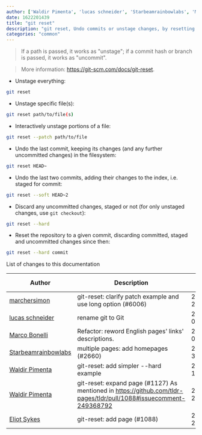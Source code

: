 ```yaml
---
author: ['Waldir Pimenta', 'lucas schneider', 'Starbeamrainbowlabs', 'Marco Bonelli', 'Eliot Sykes', 'marchersimon']
date: 1622201439
title: "git reset"
description: "git reset, Undo commits or unstage changes, by resetting the current Git HEAD to the specified state."
categories: "common"
---
```

> If a path is passed, it works as "unstage"; if a commit hash or branch is passed, it works as "uncommit".

> More information: <https://git-scm.com/docs/git-reset>.

- Unstage everything:

```bash
git reset
```

- Unstage specific file(s):

```bash
git reset path/to/file(s)
```

- Interactively unstage portions of a file:

```bash
git reset --patch path/to/file
```

- Undo the last commit, keeping its changes (and any further uncommitted changes) in the filesystem:

```bash
git reset HEAD~
```

- Undo the last two commits, adding their changes to the index, i.e. staged for commit:

```bash
git reset --soft HEAD~2
```

- Discard any uncommitted changes, staged or not (for only unstaged changes, use `git checkout`):

```bash
git reset --hard
```

- Reset the repository to a given commit, discarding committed, staged and uncommitted changes since then:

```bash
git reset --hard commit
```
List of changes to this documentation


Author | Description | ISO 8601 Date | GitHub link
------|-----|-----|-----
[marchersimon](mailto:50295997+marchersimon@users.noreply.github.com) | git-reset: clarify patch example and use long option (#6006) | 2021-05-28T13:30:39 | [9fe15f560944](https://github.com/tldr-pages/tldr/commit/9fe15f560944e421629b70d2e1979f65a569036b)
[lucas schneider](mailto:casdpa@gmail.com) | rename git to Git | 2021-01-08T14:09:54 | [eef3712fc3a6](https://github.com/tldr-pages/tldr/commit/eef3712fc3a6a3774384b2e4ed934583c8349d75)
[Marco Bonelli](mailto:marco@mebeim.net) | Refactor: reword English pages' links' descriptions. | 2019-06-03T14:19:41 | [66abb98ce935](https://github.com/tldr-pages/tldr/commit/66abb98ce935c0f4516bf30c4d6da72180d5a3ab)
[Starbeamrainbowlabs](mailto:sbrl@starbeamrainbowlabs.com) | multiple pages: add homepages (#2660) | 2019-01-30T12:19:23 | [a19866e88add](https://github.com/tldr-pages/tldr/commit/a19866e88addb239484637579b17e7c6ea9b53aa)
[Waldir Pimenta](mailto:waldyrious@gmail.com) | git-reset: add simpler --hard example | 2017-05-18T18:25:09 | [595c4eb2341b](https://github.com/tldr-pages/tldr/commit/595c4eb2341baa97902a9f5407ec09da75182c4e)
[Waldir Pimenta](mailto:waldyrious@gmail.com) | git-reset: expand page (#1127) As mentioned in https://github.com/tldr-pages/tldr/pull/1088#issuecomment-249368792 | 2016-10-27T19:27:41 | [05c63936ce7d](https://github.com/tldr-pages/tldr/commit/05c63936ce7d26049238802ccf1ca194cfd11b40)
[Eliot Sykes](mailto:eliotsykes@gmail.com) | git-reset: add page (#1088) | 2016-09-26T19:49:39 | [26700bf198ae](https://github.com/tldr-pages/tldr/commit/26700bf198ae41f0f010f8947e38472febb82014)

